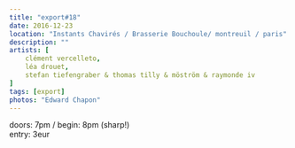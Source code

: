 ```yaml
---
title: "export#18"
date: 2016-12-23
location: "Instants Chavirés / Brasserie Bouchoule/ montreuil / paris"
description: ""
artists: [
    clément vercelleto,
    léa drouet,
    stefan tiefengraber & thomas tilly & möström & raymonde iv
]
tags: [export]
photos: "Edward Chapon"
---
```

doors: 7pm / begin: 8pm (sharp!)  
entry: 3eur
